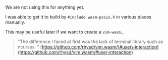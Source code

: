 We are not using this for anything yet.

I was able to get it to build by `#include wasm-posix.h` in various places manually.

This may be useful later if we want to create a `vim-wasm`...

> "The difference I faced at first was the lack of terminal library such as ncurses. " [https://github.com/rhysd/vim.wasm/\#user\-interaction](https://github.com/rhysd/vim.wasm/#user-interaction)

